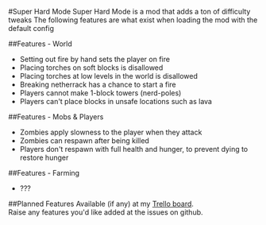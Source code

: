 #Super Hard Mode
Super Hard Mode is a mod that adds a ton of difficulty tweaks
The following features are what exist when loading the mod with the default config

##Features - World
* Setting out fire by hand sets the player on fire
* Placing torches on soft blocks is disallowed
* Placing torches at low levels in the world is disallowed
* Breaking netherrack has a chance to start a fire
* Players cannot make 1-block towers (nerd-poles)
* Players can't place blocks in unsafe locations such as lava

##Features - Mobs & Players
* Zombies apply slowness to the player when they attack
* Zombies can respawn after being killed
* Players don't respawn with full health and hunger, to prevent dying to restore hunger

##Features - Farming
* ???

##Planned Features
Available (if any) at my [Trello board](https://trello.com/b/Mtvgrxlf/mattdahepic-minecraft-mods).  
Raise any features you'd like added at the issues on github.